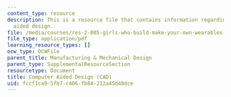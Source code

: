```yaml
---
content_type: resource
description: This is a resource file that contains information regarding computer
  aided design.
file: /media/courses/res-2-005-girls-who-build-make-your-own-wearables-workshop-spring-2015/fccf1ca95fb7c406fb84212a45d48dce_MITRES_2_005S15_CADSpea.pdf
file_type: application/pdf
learning_resource_types: []
ocw_type: OCWFile
parent_title: Manufacturing & Mechanical Design
parent_type: SupplementalResourceSection
resourcetype: Document
title: Computer Aided Design (CAD)
uid: fccf1ca9-5fb7-c406-fb84-212a45d48dce
---
```

